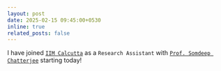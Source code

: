 ```yaml
---
layout: post
date: 2025-02-15 09:45:00+0530
inline: true
related_posts: false
---
```


I have joined [`IIM Calcutta`](https://www.iimcal.ac.in/) as a `Research Assistant` with [`Prof. Somdeep Chatterjee`](https://sites.google.com/site/somdeepuh/) starting today!
